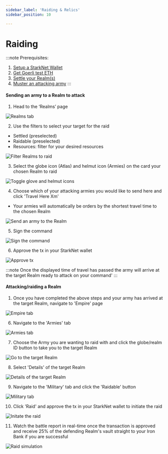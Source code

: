 ```yaml
---
sidebar_label: 'Raiding & Relics'
sidebar_position: 10

---
```


# Raiding

:::note
Prerequisites: 
1. [Setup a StarkNet Wallet](./wallet.md)
2. [Get Goerli test ETH](eth.md)
3. [Settle your Realm(s)](./settle.md)
4. [Muster an attacking army](./military.md)
:::

#### Sending an army to a Realm to attack

1. Head to the ‘Realms’ page

![Realms tab](/img/alpha/Realms-tab.png)

2. Use the filters to select your target for the raid 
- Settled (preselected)
- Raidable (preselected)
- Resources: filter for your desired resources

![Filter Realms to raid](/img/alpha/raid-filters.png)

3. Select the globe icon (Atlas) and helmut icon (Armies) on the card your chosen Realm to raid

![Toggle glove and helmut icons](/img/alpha/raid-tabs.png)

4. Choose which of your attacking armies you would like to send here and click 'Travel Here Xm'
- Your armies will automatically be orders by the shortest travel time to the chosen Realm

![Send an army to the Realm](/img/alpha/raid-travel.png)

5. Sign the command

![Sign the command](/img/alpha/raid-sign.png)

6. Approve the tx in your StarkNet wallet

![Approve tx](/img/alpha/raid-approve.png)

:::note
Once the displayed time of travel has passed the army will arrive at the target Realm ready to attack on your command'
:::

#### Attacking/raiding a Realm

1. Once you have completed the above steps and your army has arrived at the target Realm, navigate to 'Empire' page

![Empire tab](/img/alpha/raid-empire.png)

6. Navigate to the 'Armies' tab

![Armies tab](/img/alpha/raid-armies.png)

7. Choose the Army you are wanting to raid with and click the globe/realm ID button to take you to the target Realm

![Go to the target Realm](/img/alpha/raid-globe.png)

8. Select 'Details' of the target Realm

![Details of the target Realm](/img/alpha/raid-details.png)

9. Navigate to the 'Military' tab and click the 'Raidable' button

![Military tab](/img/alpha/raid-military.png)

10. Click 'Raid' and approve the tx in your StarkNet wallet to initiate the raid

![Initate the raid](/img/alpha/raid.png)

11. Watch the battle report in real-time once the transaction is approved and receive 25% of the defending Realm's vault straight to your Iron Bank if you are successful

![Raid simulation](/img/alpha/raid-simulation.png)
